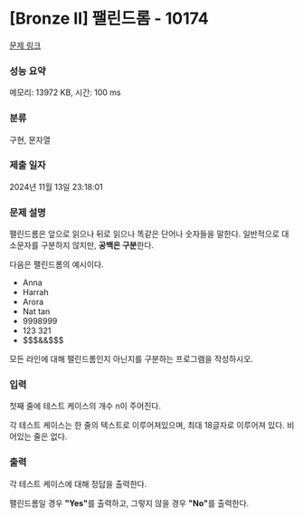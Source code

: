 # [Bronze II] 팰린드롬 - 10174 

[문제 링크](https://www.acmicpc.net/problem/10174) 

### 성능 요약

메모리: 13972 KB, 시간: 100 ms

### 분류

구현, 문자열

### 제출 일자

2024년 11월 13일 23:18:01

### 문제 설명

<p>팰린드롬은 앞으로 읽으나 뒤로 읽으나 똑같은 단어나 숫자들을 말한다. 일반적으로 대소문자를 구분하지 않지만, <strong>공백은 구분</strong>한다.</p>

<p>다음은 팰린드롬의 예시이다.</p>

<ul>
	<li>Anna</li>
	<li>Harrah</li>
	<li>Arora</li>
	<li>Nat tan</li>
	<li>9998999</li>
	<li>123 321</li>
	<li><span>$</span><span>$</span><span>$</span>&&<span>$</span><span>$</span><span>$</span></li>
</ul>

<p>모든 라인에 대해 팰린드롬인지 아닌지를 구분하는 프로그램을 작성하시오.</p>

### 입력 

 <p>첫째 줄에 테스트 케이스의 개수 n이 주어진다.</p>

<p>각 테스트 케이스는 한 줄의 텍스트로 이루어져있으며, 최대 18글자로 이루어져 있다. 비어있는 줄은 없다.</p>

### 출력 

 <p>각 테스트 케이스에 대해 정답을 출력한다.</p>

<p>팰린드롬일 경우 <strong>"Yes"</strong>를 출력하고, 그렇지 않을 경우 <strong>"No"</strong>를 출력한다.</p>

